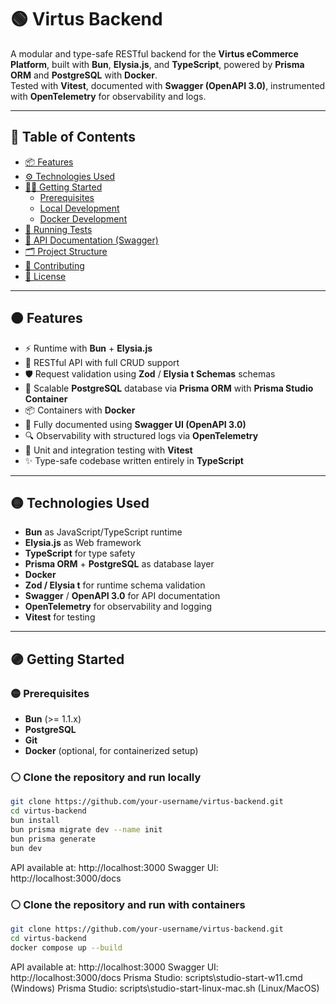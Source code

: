 # 🟢 Virtus Backend

A modular and type-safe RESTful backend for the **Virtus eCommerce Platform**, built with **Bun**, **Elysia.js**, and **TypeScript**, powered by **Prisma ORM** and **PostgreSQL** with **Docker**.  
Tested with **Vitest**, documented with **Swagger (OpenAPI 3.0)**, instrumented with **OpenTelemetry** for observability and logs.

---

## 🔵 Table of Contents

- [📦 Features](#-features)
- [⚙️ Technologies Used](#-technologies-used)
- [🧑‍💼 Getting Started](#-getting-started)
  - [Prerequisites](#-prerequisites)
  - [Local Development](#-local-development)
  - [Docker Development](#-docker-development)
- [🧪 Running Tests](#-running-tests)
- [📘 API Documentation (Swagger)](#-api-documentation-swagger)
- [🗂️ Project Structure](#️-project-structure)
- [🤝 Contributing](#-contributing)
- [📄 License](#-license)

---

## 🟠 Features

- ⚡️ Runtime with **Bun** + **Elysia.js**
- 🔄 RESTful API with full CRUD support
- 🛡️ Request validation using **Zod** / **Elysia t Schemas** schemas
- 🧠 Scalable **PostgreSQL** database via **Prisma ORM** with **Prisma Studio Container**
- 📦 Containers with **Docker**
- 📄 Fully documented using **Swagger UI (OpenAPI 3.0)**
- 🔍 Observability with structured logs via **OpenTelemetry**
- 🧪 Unit and integration testing with **Vitest**
- ✨ Type-safe codebase written entirely in **TypeScript**

---

## 🟡 Technologies Used

- **Bun** as JavaScript/TypeScript runtime
- **Elysia.js** as Web framework
- **TypeScript** for type safety
- **Prisma ORM** + **PostgreSQL** as database layer
- **Docker**
- **Zod / Elysia t** for runtime schema validation
- **Swagger** / **OpenAPI 3.0** for API documentation
- **OpenTelemetry** for observability and logging
- **Vitest** for testing

---

## 🟣 Getting Started

### 🟡 Prerequisites

- **Bun** (>= 1.1.x)
- **PostgreSQL**
- **Git**
- **Docker** (optional, for containerized setup)

### ⚪ Clone the repository and run locally

```bash
git clone https://github.com/your-username/virtus-backend.git
cd virtus-backend
bun install
bun prisma migrate dev --name init
bun prisma generate
bun dev
```

API available at: http://localhost:3000
Swagger UI: http://localhost:3000/docs

### ⚪ Clone the repository and run with containers

```bash
git clone https://github.com/your-username/virtus-backend.git
cd virtus-backend
docker compose up --build
```

API available at: http://localhost:3000
Swagger UI: http://localhost:3000/docs
Prisma Studio: scripts\studio-start-w11.cmd (Windows)
Prisma Studio: scripts\studio-start-linux-mac.sh (Linux/MacOS)
